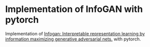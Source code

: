 # Implementation of InfoGAN with pytorch

Implementation of [Infogan: Interpretable representation learning by information maximizing generative adversarial nets.](http://papers.nips.cc/paper/6399-infogan-interpretable-representation) with pytorch.